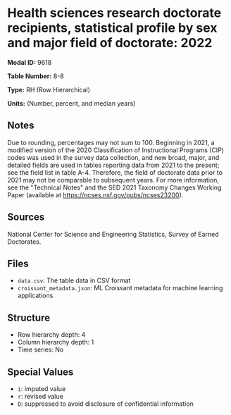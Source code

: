 # Health sciences research doctorate recipients, statistical profile by sex and major field of doctorate: 2022

**Modal ID:** 9618

**Table Number:** 8-8

**Type:** RH (Row Hierarchical)

**Units:** (Number, percent, and median years)

## Notes

Due to rounding, percentages may not sum to 100. Beginning in 2021, a modified version of the 2020 Classification of Instructional Programs (CIP) codes was used in the survey data collection, and new broad, major, and detailed fields are used in tables reporting data from 2021 to the present; see the field list in table A-4. Therefore, the field of doctorate data prior to 2021 may not be comparable to subsequent years. For more information, see the "Technical Notes" and the SED 2021 Taxonomy Changes Working Paper (available at https://ncses.nsf.gov/pubs/ncses23200).

## Sources

National Center for Science and Engineering Statistics, Survey of Earned Doctorates.

## Files

- `data.csv`: The table data in CSV format
- `croissant_metadata.json`: ML Croissant metadata for machine learning applications

## Structure

- Row hierarchy depth: 4
- Column hierarchy depth: 1
- Time series: No

## Special Values

- `i`: imputed value
- `r`: revised value
- `D`: suppressed to avoid disclosure of confidential information
